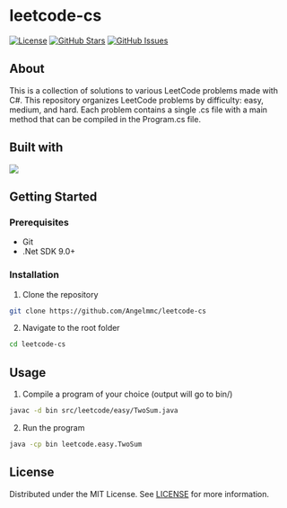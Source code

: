 # leetcode-cs

[![License](https://img.shields.io/badge/license-MIT-blue.svg)](LICENSE)
[![GitHub Stars](https://img.shields.io/github/stars/Angelmmc/leetcode-cs.svg)](https://github.com/Angelmmc/leetcode-cs/stargazers)
[![GitHub Issues](https://img.shields.io/github/issues/Angelmmc/leetcode-cs.svg)](https://github.com/Angelmmc/leetcode-cs/issues)

## About 
This is a collection of solutions to various LeetCode problems made with C#. This repository organizes LeetCode problems by difficulty: easy, medium, and hard.
Each problem contains a single .cs file with a main method that can be compiled in the Program.cs file. 

## Built with
<img src="https://img.shields.io/badge/Eclipse-2C2255?style=for-the-badge&logo=eclipse&logoColor=white" />

##  Getting Started

### Prerequisites
- Git
- .Net SDK 9.0+ 

###  Installation

1. Clone the repository
```bash
git clone https://github.com/Angelmmc/leetcode-cs
```
2. Navigate to the root folder
```bash
cd leetcode-cs
```

##  Usage

1. Compile a program of your choice (output will go to bin/)
```bash
javac -d bin src/leetcode/easy/TwoSum.java
```

2. Run the program
```bash
java -cp bin leetcode.easy.TwoSum
```

## License
Distributed under the MIT License. See [LICENSE](LICENSE) for more information.
